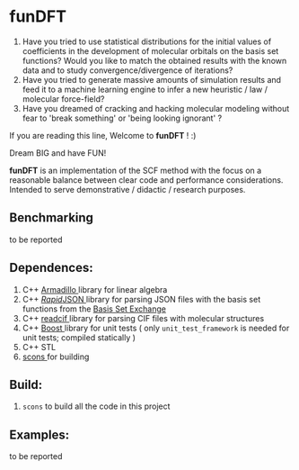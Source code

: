 # funDFT

1. Have you tried to use statistical distributions for the initial
values of coefficients in the development of molecular orbitals on the basis set functions?
Would you like to match the obtained results with the known data and to study convergence/divergence
of iterations?
2. Have you tried to generate massive amounts of simulation results and feed it to a machine learning
engine to infer a new heuristic / law / molecular force-field?
3. Have you dreamed of cracking and hacking molecular modeling without fear to 'break something' or 'being looking ignorant' ?

If you are reading this line, Welcome to **funDFT** ! :)

Dream BIG and have FUN!

**funDFT** is an implementation of the SCF method
with the focus on a reasonable balance between clear code and performance considerations.
Intended to serve demonstrative / didactic / research purposes.

## Benchmarking

to be reported

## Dependences:

1. C++ [ Armadillo ]( http://arma.sourceforge.net/docs.html ) library for linear algebra
2. C++ [ *Rapid*JSON ]( https://rapidjson.org/ ) library for parsing JSON files with the basis set functions from the [ Basis Set Exchange ]( https://www.basissetexchange.org/ ) 
3. C++ [ readcif ]( https://www.rbvi.ucsf.edu/chimerax/docs/devel/bundles/mmcif/mmcif_cpp/readcif_cpp/docs/api.html ) library for parsing CIF files with molecular structures
4. C++ [ Boost ]( https://www.boost.org/ ) library for unit tests ( only `unit_test_framework` is needed for unit tests; compiled statically )
5. C++ STL
6. [ scons ]( https://scons.org/ ) for building

## Build:

1. `scons` to build all the code in this project

## Examples:

to be reported


